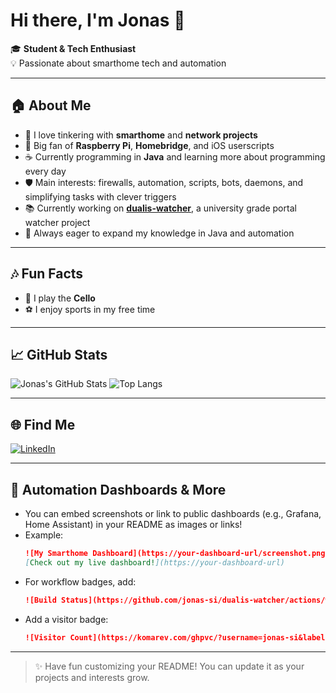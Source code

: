 # Hi there, I'm Jonas 👋

🎓 **Student & Tech Enthusiast**  
💡 Passionate about smarthome tech and automation

---

## 🏠 About Me

- 🔌 I love tinkering with **smarthome** and **network projects**
- 🍓 Big fan of **Raspberry Pi**, **Homebridge**, and iOS userscripts
- ☕ Currently programming in **Java** and learning more about programming every day
- 🛡️ Main interests: firewalls, automation, scripts, bots, daemons, and simplifying tasks with clever triggers
- 📚 Currently working on [**dualis-watcher**](https://github.com/jonas-si/dualis-watcher), a university grade portal watcher project
- 🌱 Always eager to expand my knowledge in Java and automation

---

## 🎶 Fun Facts

- 🎵 I play the **Cello**
- ⚽ I enjoy sports in my free time

---

## 📈 GitHub Stats

![Jonas's GitHub Stats](https://github-readme-stats.vercel.app/api?username=jonas-si&show_icons=true&hide_title=true&count_private=true&theme=github_dark)
![Top Langs](https://github-readme-stats.vercel.app/api/top-langs/?username=jonas-si&layout=compact&theme=github_dark)

---

## 🌐 Find Me

[![LinkedIn](https://img.shields.io/badge/LinkedIn-blue?style=flat&logo=linkedin)](https://www.linkedin.com/in/jonas-sigle-a430a12b5/)

---

## 🚀 Automation Dashboards & More

- You can embed screenshots or link to public dashboards (e.g., Grafana, Home Assistant) in your README as images or links!
- Example:
  ```markdown
  ![My Smarthome Dashboard](https://your-dashboard-url/screenshot.png)
  [Check out my live dashboard!](https://your-dashboard-url)
  ```
- For workflow badges, add:
  ```markdown
  ![Build Status](https://github.com/jonas-si/dualis-watcher/actions/workflows/<workflow_file>.yml/badge.svg)
  ```
- Add a visitor badge:
  ```markdown
  ![Visitor Count](https://komarev.com/ghpvc/?username=jonas-si&label=Profile%20views)
  ```

---

> ✨ Have fun customizing your README! You can update it as your projects and interests grow.
